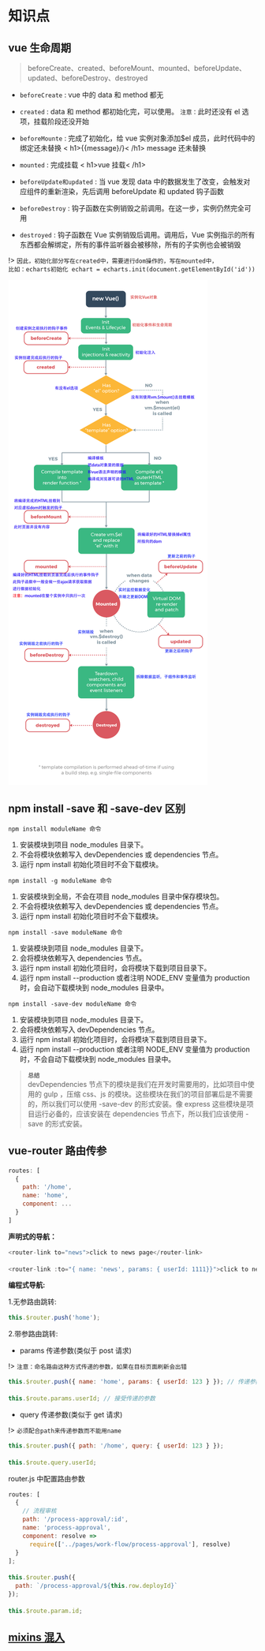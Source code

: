 # 知识点

## vue 生命周期

> beforeCreate、created、beforeMount、mounted、beforeUpdate、updated、beforeDestroy、destroyed

- `beforeCreate` : vue 中的 data 和 method 都无

- `created` : data 和 method 都初始化完，可以使用。 `注意：`此时还没有 el 选项，挂载阶段还没开始

- `beforeMounte` : 完成了初始化，给 vue 实例对象添加\$el 成员，此时代码中的绑定还未替换
  < h1>\{\{message\}/}< /h1> message 还未替换

- `mounted` : 完成挂载 < h1>vue 挂载< /h1>

* `beforeUpdate和updated` : 当 vue 发现 data 中的数据发生了改变，会触发对应组件的重新渲染，先后调用 beforeUpdate 和 updated 钩子函数

* `beforeDestroy` : 钩子函数在实例销毁之前调用。在这一步，实例仍然完全可用

* `destroyed` : 钩子函数在 Vue 实例销毁后调用。调用后，Vue 实例指示的所有东西都会解绑定，所有的事件监听器会被移除，所有的子实例也会被销毁

!> `因此，初始化部分写在created中，需要进行dom操作的，写在mounted中，`  
`比如：echarts初始化 echart = echarts.init(document.getElementById('id'))`

![](../../_images/vue/vue_live.png)

## npm install -save 和 -save-dev 区别

`npm install moduleName 命令`

1. 安装模块到项目 node_modules 目录下。
2. 不会将模块依赖写入 devDependencies 或 dependencies 节点。
3. 运行 npm install 初始化项目时不会下载模块。

`npm install -g moduleName 命令`

1. 安装模块到全局，不会在项目 node_modules 目录中保存模块包。
2. 不会将模块依赖写入 devDependencies 或 dependencies 节点。
3. 运行 npm install 初始化项目时不会下载模块。

`npm install -save moduleName 命令`

1. 安装模块到项目 node_modules 目录下。
2. 会将模块依赖写入 dependencies 节点。
3. 运行 npm install 初始化项目时，会将模块下载到项目目录下。
4. 运行 npm install --production 或者注明 NODE_ENV 变量值为 production 时，会自动下载模块到 node_modules 目录中。

`npm install -save-dev moduleName 命令`

1. 安装模块到项目 node_modules 目录下。
2. 会将模块依赖写入 devDependencies 节点。
3. 运行 npm install 初始化项目时，会将模块下载到项目目录下。
4. 运行 npm install --production 或者注明 NODE_ENV 变量值为 production 时，不会自动下载模块到 node_modules 目录中。

> **`总结`**  
> devDependencies 节点下的模块是我们在开发时需要用的，比如项目中使用的 gulp ，压缩 css、js 的模块。这些模块在我们的项目部署后是不需要的，所以我们可以使用 -save-dev 的形式安装。像 express 这些模块是项目运行必备的，应该安装在 dependencies 节点下，所以我们应该使用 -save 的形式安装。

## vue-router 路由传参

```js
routes: [
  {
    path: '/home',
    name: 'home',
    component: ...
  }
]
```

<strong>声明式的导航：</strong>

```js
<router-link to="news">click to news page</router-link>

<router-link :to="{ name: 'news', params: { userId: 1111}}">click to news page</router-link>
```

<strong>编程式导航:</strong>

1.无参路由跳转:

```js
this.$router.push('home');
```

2.带参路由跳转:

- params 传递参数(类似于 post 请求)

!> `注意：命名路由这种方式传递的参数，如果在目标页面刷新会出错`

```js
this.$router.push({ name: 'home', params: { userId: 123 } }); // 传递参数

this.$route.params.userId; // 接受传递的参数
```

- query 传递参数(类似于 get 请求)

!> `必须配合path来传递参数而不能用name`

```js
this.$router.push({ path: '/home', query: { userId: 123 } });

this.$route.query.userId;
```

router.js 中配置路由参数

```js
routes: [
  {
    // 流程审核
    path: '/process-approval/:id',
    name: 'process-approval',
    component: resolve =>
      require(['../pages/work-flow/process-approval'], resolve)
  }
];

this.$router.push({
  path: `/process-approval/${this.row.deployId}`
});

this.$route.param.id;
```

## [mixins 混入](vue/mixins)

